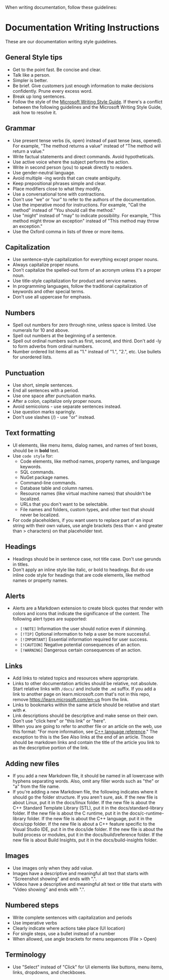 When writing documentation, follow these guidelines:

# Documentation Writing Instructions

These are our documentation writing style guidelines.

## General Style tips

* Get to the point fast. Be concise and clear.
* Talk like a person.
* Simpler is better.
* Be brief. Give customers just enough information to make decisions confidently. Prune every excess word.
* Break up long sentences.
* Follow the style of the [Microsoft Writing Style Guide](https://learn.microsoft.com/style-guide/welcome/). If there's a conflict between the following guidelines and the Microsoft Writing Style Guide, ask how to resolve it.

## Grammar

* Use present tense verbs (is, open) instead of past tense (was, opened). For example, "The method returns a value" instead of "The method will return a value."
* Write factual statements and direct commands. Avoid hypotheticals.
* Use active voice where the subject performs the action.
* Write in second person (you) to speak directly to readers.
* Use gender-neutral language.
* Avoid multiple -ing words that can create ambiguity.
* Keep prepositional phrases simple and clear.
* Place modifiers close to what they modify.
* Use a conversational tone with contractions.
* Don't use "we" or "our" to refer to the authors of the documentation.
* Use the imperative mood for instructions. For example, "Call the method" instead of "You should call the method."
* Use "might" instead of "may" to indicate possibility. For example, "This method might throw an exception" instead of "This method may throw an exception."
* Use the Oxford comma in lists of three or more items.

## Capitalization

* Use sentence-style capitalization for everything except proper nouns.
* Always capitalize proper nouns.
* Don’t capitalize the spelled-out form of an acronym unless it's a proper noun.
* Use title-style capitalization for product and service names.
* In programming languages, follow the traditional capitalization of keywords and other special terms.
* Don't use all uppercase for emphasis.

## Numbers

* Spell out numbers for zero through nine, unless space is limited. Use numerals for 10 and above.
* Spell out numbers at the beginning of a sentence.
* Spell out ordinal numbers such as first, second, and third. Don't add -ly to form adverbs from ordinal numbers.
* Number ordered list items all as "1." instead of "1.", "2.", etc. Use bullets for unordered lists.

## Punctuation

* Use short, simple sentences.
* End all sentences with a period.
* Use one space after punctuation marks.
* After a colon, capitalize only proper nouns.
* Avoid semicolons - use separate sentences instead.
* Use question marks sparingly.
* Don't use slashes (/) - use "or" instead.

## Text formatting

* UI elements, like menu items, dialog names, and names of text boxes, should be in **bold** text.
* Use `code style` for:
    * Code elements, like method names, property names, and language keywords.
    * SQL commands.
    * NuGet package names.
    * Command-line commands.
    * Database table and column names.
    * Resource names (like virtual machine names) that shouldn't be localized.
    * URLs that you don't want to be selectable.
    * File names and folders, custom types, and other text that should never be localized.
* For code placeholders, if you want users to replace part of an input string with their own values, use angle brackets (less than < and greater than > characters) on that placeholder text.

## Headings

* Headings should be in sentence case, not title case. Don't use gerunds in titles.
* Don't apply an inline style like italic, or bold to headings. But do use inline code style for headings that are code elements, like method names or property names.

## Alerts

* Alerts are a Markdown extension to create block quotes that render with colors and icons that indicate the significance of the content. The following alert types are supported:

    * `[!NOTE]` Information the user should notice even if skimming.
    * `[!TIP]` Optional information to help a user be more successful.
    * `[!IMPORTANT]` Essential information required for user success.
    * `[!CAUTION]` Negative potential consequences of an action.
    * `[!WARNING]` Dangerous certain consequences of an action.

## Links

* Add links to related topics and resources where appropriate. 
* Links to other documentation articles should be relative, not absolute. Start relative links with `/docs/` and include the `.md` suffix. If you add a link to another page on learn.microsoft.com that's not in this repo, remove https://learn.microsoft.com/en-us from the link.
* Links to bookmarks within the same article should be relative and start with `#`.
* Link descriptions should be descriptive and make sense on their own. Don't use "click here" or "this link" or "here".
* When you are going to refer to another file or an article on the web, use this format: "For more information, see [C++ language reference](../cpp/cpp-language-reference.md)." The exception to this is the See Also links at the end of an article. Those should be markdown links and contain the title of the article you link to as the descriptive portion of the link.

## Adding new files

* If you add a new Markdown file, it should be named in all lowercase with hyphens separating words. Also, omit any filler words such as "the" or "a" from the file name.
* If you're adding a new Markdown file, the following indicates where it should go the folder structure. If you aren't sure, ask.
    If the new file is about Linux, put it in the docs/linux folder.
    If the new file is about the C++ Standard Template Library (STL), put it in the docs/standard-library folder.
    If the new file is about the C runtime, put it in the docs/c-runtime-library folder.
    If the new file is about the C++ language, put it in the docs/cpp folder.
    If the new file is about a C++ feature specific to the Visual Studio IDE, put it in the docs/ide folder.
    If the new file is about the build process or modules, put it in the docs/build\reference folder.
    If the new file is about Build Insights, put it in the docs/build-insights folder.

## Images

* Use images only when they add value.
* Images have a descriptive and meaningful alt text that starts with "Screenshot showing" and ends with ".".
* Videos have a descriptive and meaningful alt text or title that starts with "Video showing" and ends with ".".

## Numbered steps

* Write complete sentences with capitalization and periods
* Use imperative verbs
* Clearly indicate where actions take place (UI location)
* For single steps, use a bullet instead of a number
* When allowed, use angle brackets for menu sequences (File > Open)

## Terminology

* Use "Select" instead of "Click" for UI elements like buttons, menu items, links, dropdowns, and checkboxes.